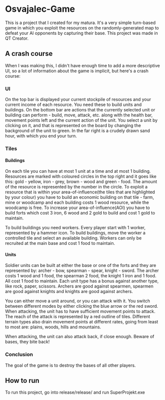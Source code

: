 # Osvajalec-Game
This is a project that I created for my matura. It's a very simple turn-based game in which you exploit the resources on the randomly-generated map to defeat your AI opponents by capturing their base. This project was made in QT Creator.


## A crash course
When I was making this, I didn't have enough time to add a more descriptive UI, so a lot of information about the game is implicit, but here's a crash course:


### UI
On the top bar is displayed your current stockpile of resources and your current income of each resource. You need these to build units and buildings. On the bottom bar are actions that the currently selected unit or building can perform - build, move, attack, etc. along with the health bar, movement points left and the current action of the unit. You select a unit by clicking on it, and that is represented on the board by changing the background of the unit to green. In the far right is a crudely drawn sand hour, with which you end your turn. 


### Tiles

#### Buildings

On each tile you can have at most 1 unit at a time and at most 1 building. Resources are marked with coloured circles in the top right and it goes like this: gold - yellow, iron - grey, brown - wood and green - food. The amount of the resource is represented by the number in the circle. To exploit a resource that is within your area-of-influence(the tiles that are highlighted by your colour) you have to build an economic building on that tile - farm, mine or woodcamp and each building costs 1 wood resource, while the woodcamp is free. To increase your area-of-influence(AOI) you have to build forts which cost 3 iron, 6 wood and 2 gold to build and cost 1 gold to maintain.

To build buildings you need workers. Every player start with 1 worker, represented by a hammer icon. To build buildings, move the worker a controlled tile and select an available building. Workers can only be recruited at the main base and cost 1 food to maintain.

#### Units
Soldier units can be built at either the base or one of the forts and they are represented by: archer - bow, spearman - spear, knight - sword. The archer costs 1 wood and 1 food, the spearman 2 food, the knight 1 iron and 1 food. All cost 1 food to maintain. Each unit type has a bonus against another type, like rock, paper, scissors. Archers are good against spearmen, spearmen are good against knights and knights are good against archers.

You can either move a unit around, or you can attack with it. You switch between different modes by either clicking the blue arrow or the red sword. When attacking, the unit has to have sufficient movement points to attack. The reach of the attack is represented by a red outline of tiles. Different terrain types also drain movement points at different rates, going from least to most are: plains, woods, hills and mountains.

When attacking, the unit can also attack back, if close enough. Beware of bases, they bite back!

### Conclusion
The goal of the game is to destroy the bases of all other players.

## How to run
To run this project, go into release/release/ and run SuperProjekt.exe
